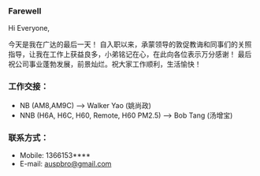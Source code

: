 
### Farewell

Hi Everyone,

今天是我在广达的最后一天！
自入职以来，承蒙领导的敦促教诲和同事们的关照指导，让我在工作上获益良多，小弟铭记在心，在此向各位表示万分感谢！
最后祝公司事业蓬勃发展，前景灿烂。祝大家工作顺利，生活愉快！



### 工作交接：
* NB (AM8,AM9C) --> Walker Yao (姚尚政)
* NNB (H6A, H6C, H60, Remote, H60 PM2.5) --> Bob Tang (汤增宝)


### 联系方式：
* Mobile: 1366153****
* E-mail: <auspbro@gmail.com>

